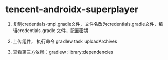 # tencent-androidx-superplayer

1. 复制credentials-tmpl.gradle文件，文件名改为credentials.gradle文件，编辑credentials.gradle 文件，配置密钥

2. 上传组件， 执行命令 gradlew task uploadArchives

3. 查看第三方依赖：gradlew :library:dependencies
